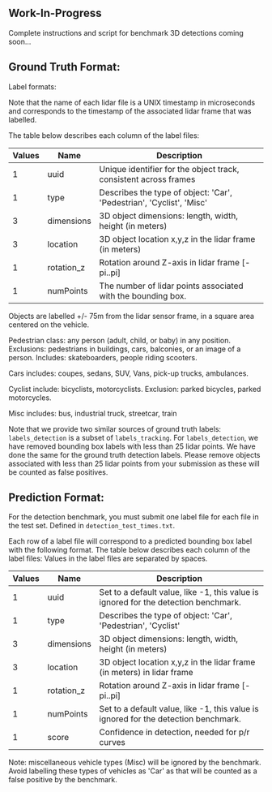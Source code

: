 ## Work-In-Progress
Complete instructions and script for benchmark 3D detections coming soon...

## Ground Truth Format:

Label formats:

Note that the name of each lidar file is a UNIX timestamp in microseconds and corresponds to the timestamp of the associated lidar frame that was labelled.

The table below describes each column of the label files:

| Values  |  Name   |   Description |
| --- | --- | --- |
|   1  |  uuid       |  Unique identifier for the object track, consistent across frames |
|   1  |  type       |  Describes the type of object: 'Car', 'Pedestrian', 'Cyclist', 'Misc' |
|   3  |  dimensions |  3D object dimensions: length, width, height (in meters) |
|   3  |  location   |  3D object location x,y,z in the lidar frame (in meters) |
|   1  |  rotation_z |  Rotation around Z-axis in lidar frame [-pi..pi] |
|   1  |  numPoints  |  The number of lidar points associated with the bounding box. |
                     
Objects are labelled +/- 75m from the lidar sensor frame, in a square area centered on the vehicle.

Pedestrian class: any person (adult, child, or baby) in any position. Exclusions: pedestrians in buildings, cars, balconies, or an image of a person. Includes: skateboarders, people riding scooters.

Cars includes: coupes, sedans, SUV, Vans, pick-up trucks, ambulances.

Cyclist include: bicyclists, motorcyclists. Exclusion: parked bicycles, parked motorcycles.

Misc includes: bus, industrial truck, streetcar, train

Note that we provide two similar sources of ground truth labels: `labels_detection` is a subset of `labels_tracking`. For `labels_detection`, we have removed bounding box labels with less than 25 lidar points. We have done the same for the ground truth detection labels. Please remove objects associated with less than 25 lidar points from your submission as these will be counted as false positives.

## Prediction Format:

For the detection benchmark, you must submit one label file for each file in the test set. Defined in `detection_test_times.txt`.

Each row of a label file will correspond to a predicted bounding box label with the following format.
The table below describes each column of the label files:
Values in the label files are separated by spaces.

| Values |   Name  |    Description |
| --- | --- | --- |
|   1 |   uuid    |     Set to a default value, like -1, this value is ignored for the detection benchmark.
|   1  |  type   |      Describes the type of object: 'Car', 'Pedestrian', 'Cyclist' |
|   3  |  dimensions  | 3D object dimensions: length, width, height (in meters) |
|   3  |  location  |   3D object location x,y,z in the lidar frame (in meters) in lidar frame |
|   1   | rotation_z |  Rotation around Z-axis in lidar frame [-pi..pi] |
|   1   | numPoints |  Set to a default value, like -1, this value is ignored for the detection benchmark. |
|   1  |  score  |  Confidence in detection, needed for p/r curves  |

Note: miscellaneous vehicle types (Misc) will be ignored by the benchmark. Avoid labelling these types of vehicles as 'Car' as that will be counted as a false positive by the benchmark.